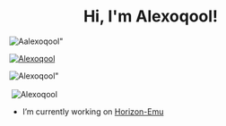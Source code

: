<h1 align="center">Hi, I'm Alexoqool!</h1>

<p align="left"> <img src="https://komarev.com/ghpvc/?username=Alexoqool&label=Profile%20views&color=0e75b6&style=flat" alt=Aalexoqool" /> </p>
<p align="left"> <a href="https://github.com/ryo-ma/github-profile-trophy"><img src="https://github-profile-trophy.vercel.app/?username=Alexoqool" alt="Alexoqool" /></a> </p>
<p><img align="center" src="https://github-readme-streak-stats.herokuapp.com/?user=Alexoqool&locale=en" alt=Alexoqool" /></p>
<p>&nbsp;<img align="center" src="https://github-readme-stats.vercel.app/api?username=Alexoqool&show_icons=true&locale=en" alt="Alexoqool" /></p>


- I’m currently working on [Horizon-Emu](https://github.com/DragoPayras228/Horizon-Emu)
